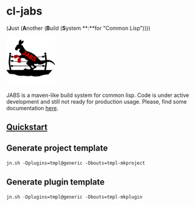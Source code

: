 # cl-jabs
(**J**ust (**A**nother (**B**uild (**S**ystem **:**for "Common Lisp"))))

![](https://github.com/cl-jabs/cl-jabs/blob/master/share/images/JABS_128x128.png)

JABS is a maven-like build system for common lisp. Code is under active development and still not ready for production usage. Please, find some documentation [here](https://github.com/cl-jabs/cl-jabs/wiki).

## [Quickstart](https://github.com/cl-jabs/cl-jabs/wiki/quickstart)

## Generate project template

```jn.sh -Dplugins=tmpl@generic -Dbouts=tmpl-mkproject```

## Generate plugin template

```jn.sh -Dplugins=tmpl@generic -Dbouts=tmpl-mkplugin```
